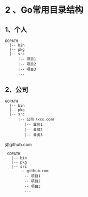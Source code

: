 # 2 、Go常用目录结构


## 1、个人

    GOPATH
      |-- bin
      |-- pkg
      |-- src
          |-- 项目1
          |-- 项目2
          |-- 项目3
          ... 
      

## 2、公司

    GOPATH
      |-- bin
      |-- pkg
      |-- src
          |-- 公司（xxx.com）
             |-- 业务1
             |-- 业务2
             |-- 业务3
             
             
   如github.com
      
     GOPATH
       |-- bin
       |-- pkg
       |-- src
           -- github.com
             -- 项目1
             -- 项目2
             -- 项目3
             ...
             
        
   